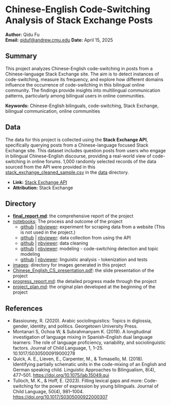 # Chinese-English Code-Switching Analysis of Stack Exchange Posts

**Author:** Qidu Fu  
**Email:** qiduf@andrew.cmu.edu
**Date:** April 15, 2025

## Summary

This project analyzes Chinese-English code-switching in posts from a Chinese-language Stack Exchange site. The aim is to detect instances of code-switching, measure its frequency, and explore how different domains influence the occurrence of code-switching in this bilingual online community. The findings provide insights into multilingual communication patterns, particularly among bilingual users in online communities.

**Keywords:** Chinese-English bilinguals, code-switching, Stack Exchange, bilingual communication, online communities

## Data

The data for this project is collected using the **Stack Exchange API**, specifically querying posts from a Chinese-language focused Stack Exchange site. This dataset includes question posts from users who engage in bilingual Chinese-English discourse, providing a real-world view of code-switching in online forums. 1,000 randomly selected records of the data sourced from the API were provided in this [stack_exchange_cleaned_sample.csv](data/stack_exchange_cleaned_sample.csv) in the [data](#data) directory. 

- **Link:** [Stack Exchange API](https://api.stackexchange.com/)
- **Attribution:** Stack Exchange

## Directory

- **[final_report.md](#final_report.md)**: the comprehensive report of the project 
- [notebooks](notebooks/): The process and outcome of the project
    - [github](notebooks/0_collect_data.ipynb0_data_collection.ipynb) | [nbviewer](https://nbviewer.org/github/Data-Science-for-Linguists-2025/Chinese-English-Code-Switching-Analysis/blob/main/notebooks/0_collect_data.ipynb): experiment for scraping data from a website (This is not used in the project.)
    - [github](notebooks/1.1_collect_data.ipynb) | [nbviewer](https://nbviewer.org/github/Data-Science-for-Linguists-2025/Chinese-English-Code-Switching-Analysis/blob/main/notebooks/1.1_collect_data.ipynb): data collection from using the API
    - [github](notebooks/1.2_process_data.ipynb) | [nbviewer](https://nbviewer.org/github/Data-Science-for-Linguists-2025/Chinese-English-Code-Switching-Analysis/blob/main/notebooks/1.2_process_data.ipynb): data cleaning
    - [github](notebooks/2.1_analyze_data.ipynb) | [nbviewer](https://nbviewer.org/github/Data-Science-for-Linguists-2025/Chinese-English-Code-Switching-Analysis/blob/main/notebooks/2.1_analyze_data.ipynb): modeling - code-switching detection and topic modeling
    - [github](notebooks/2.2_analyze_data.ipynb) | [nbviewer](https://nbviewer.org/github/Data-Science-for-Linguists-2025/Chinese-English-Code-Switching-Analysis/blob/main/notebooks/2.2_analyze_data.ipynb): linguistic analysis - tokenization and tests
- [images](#images/): directory for images generated in this project
- [Chinese_English_CS_presentation.pdf](#Chinese_English_CS_presentation.pdf): the slide presentation of the project
- [progress_report.md](#progress_Report.md): the detailed progress made through the project
- [project_plan.md](#project_plan): the original plan developed at the beginning of the project

## References
- Bassiouney, R. (2020). Arabic sociolinguistics: Topics in diglossia, gender, identity, and politics. Georgetown University Press.
- Montanari S, Ochoa W, & Subrahmanyam K. (2019). A longitudinal investigation of language mixing in Spanish–English dual language learners: The role of language proficiency, variability, and sociolinguistic factors. Journal of Child Language, 1, 1–25. 10.1017/S0305000919000278
- Quick, A. E., Lieven, E., Carpenter, M., & Tomasello, M. (2018). Identifying partially schematic units in the code-mixing of an English and German speaking child. Linguistic Approaches to Bilingualism, 8(4), 477–501. https://doi.org/10.1075/lab.15049.qui
- Tulloch, M. K., & Hoff, E. (2023). Filling lexical gaps and more: Code-switching for the power of expression by young bilinguals. Journal of Child Language, 50(4), 981–1004. https://doi.org/10.1017/S0305000922000307
